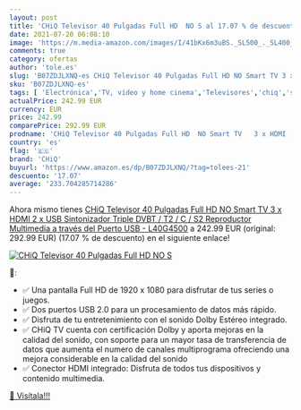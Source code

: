```yaml
---
layout: post
title: 'CHiQ Televisor 40 Pulgadas Full HD  NO S al 17.07 % de descuento'
date: 2021-07-20 06:08:10
image: 'https://m.media-amazon.com/images/I/41bKx6m3uBS._SL500_._SL400_.jpg'
comments: true
category: ofertas
author: 'tole.es'
slug: 'B07ZDJLXNQ-es CHiQ Televisor 40 Pulgadas Full HD NO Smart TV 3 x HDMI 2...'
sku: 'B07ZDJLXNQ-es'
tags: [ 'Electrónica','TV, vídeo y home cinema','Televisores','chiq','smart','televisor','tv', ]
actualPrice: 242.99 EUR
currency: EUR
price: 242.99
comparePrice: 292.99 EUR
prodname: 'CHiQ Televisor 40 Pulgadas Full HD  NO Smart TV   3 x HDMI  2 x USB  Sintonizador Triple  DVBT / T2 / C / S2   Reproductor Multimedia a través del Puerto USB - L40G4500'
country: 'es'
flag: '🇪🇸'
brand: 'CHiQ'
buyurl: 'https://www.amazon.es/dp/B07ZDJLXNQ/?tag=tolees-21'
descuento: '17.07'
average: '233.704285714286'
---
```


Ahora mismo tienes [CHiQ Televisor 40 Pulgadas Full HD  NO Smart TV   3 x HDMI  2 x USB  Sintonizador Triple  DVBT / T2 / C / S2   Reproductor Multimedia a través del Puerto USB - L40G4500](https://www.amazon.es/dp/B07ZDJLXNQ/?tag=tolees-21) a 242.99 EUR (original: 292.99 EUR) (17.07 %  de descuento) en el siguiente enlace!

[![CHiQ Televisor 40 Pulgadas Full HD  NO S](https://m.media-amazon.com/images/I/41bKx6m3uBS._SL500_._SL400_.jpg)](https://www.amazon.es/dp/B07ZDJLXNQ/?tag=tolees-21)

🔎:

- ✅ Una pantalla Full HD de 1920 x 1080 para disfrutar de tus series o juegos.
- ✅ Dos puertos USB 2.0 para un procesamiento de datos más rápido.
- ✅ Disfruta de tu entretenimiento con el sonido Dolby Estéreo integrado.
- ✅ CHiQ TV cuenta con certificación Dolby y aporta mejoras en la calidad del sonido, con soporte para un mayor tasa de transferencia de datos que aumenta el numero de canales multiprograma ofreciendo una mejora considerable en la calidad del sonido
- ✅ Conector HDMI integrado: Disfruta de todos tus dispositivos y contenido multimedia.

[🛒 Visítala!!!](https://www.amazon.es/dp/B07ZDJLXNQ/?tag=tolees-21)
